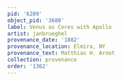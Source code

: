 ```yaml
---
pid: '6289'
object_pid: '3688'
label: Venus as Ceres with Apollo
artist: janbrueghel
provenance_date: '1882'
provenance_location: Elmira, NY
provenance_text: Matthias H. Arnot
collection: provenance
order: '1362'
---
```

